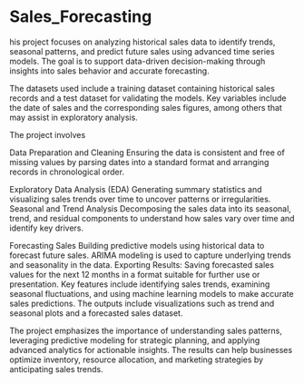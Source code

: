 # Sales_Forecasting
his project focuses on analyzing historical sales data to identify trends, seasonal patterns, and predict future sales using advanced time series models. The goal is to support data-driven decision-making through insights into sales behavior and accurate forecasting.

The datasets used include a training dataset containing historical sales records and a test dataset for validating the models. Key variables include the date of sales and the corresponding sales figures, among others that may assist in exploratory analysis.

The project involves 

Data Preparation and Cleaning
Ensuring the data is consistent and free of missing values by parsing dates into a standard format and arranging records in chronological order.

Exploratory Data Analysis (EDA)
Generating summary statistics and visualizing sales trends over time to uncover patterns or irregularities.
Seasonal and Trend Analysis
Decomposing the sales data into its seasonal, trend, and residual components to understand how sales vary over time and identify key drivers.

Forecasting Sales
Building predictive models using historical data to forecast future sales. ARIMA modeling is used to capture underlying trends and seasonality in the data.
Exporting Results: Saving forecasted sales values for the next 12 months in a format suitable for further use or presentation.
Key features include identifying sales trends, examining seasonal fluctuations, and using machine learning models to make accurate sales predictions. The outputs include visualizations such as trend and seasonal plots and a forecasted sales dataset.

The project emphasizes the importance of understanding sales patterns, leveraging predictive modeling for strategic planning, and applying advanced analytics for actionable insights. The results can help businesses optimize inventory, resource allocation, and marketing strategies by anticipating sales trends.
